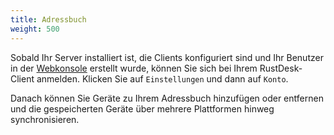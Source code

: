 ```yaml
---
title: Adressbuch
weight: 500
---
```


Sobald Ihr Server installiert ist, die Clients konfiguriert sind und Ihr Benutzer in der [Webkonsole](/docs/de/self-host/rustdesk-server-pro/console/) erstellt wurde, können Sie sich bei Ihrem RustDesk-Client anmelden. Klicken Sie auf `Einstellungen` und dann auf `Konto`.

Danach können Sie Geräte zu Ihrem Adressbuch hinzufügen oder entfernen und die gespeicherten Geräte über mehrere Plattformen hinweg synchronisieren.

